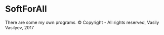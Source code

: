 # SoftForAll
There are some my own programs. © Copyright - All rights reserved, Vasily Vasilyev, 2017
